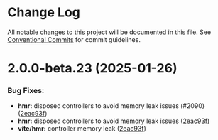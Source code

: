 # Change Log

All notable changes to this project will be documented in this file.
See [Conventional Commits](https://conventionalcommits.org) for commit guidelines.

<a name="2.0.0-beta.23"></a>
# 2.0.0-beta.23 (2025-01-26)

### Bug Fixes:

* **hmr:** disposed controllers to avoid memory leak issues (#2090) ([2eac93f](https://github.com/aurelia/aurelia/commit/2eac93f))
* **hmr:** disposed controllers to avoid memory leak issues ([2eac93f](https://github.com/aurelia/aurelia/commit/2eac93f))
* **vite/hmr:** controller memory leak ([2eac93f](https://github.com/aurelia/aurelia/commit/2eac93f))

